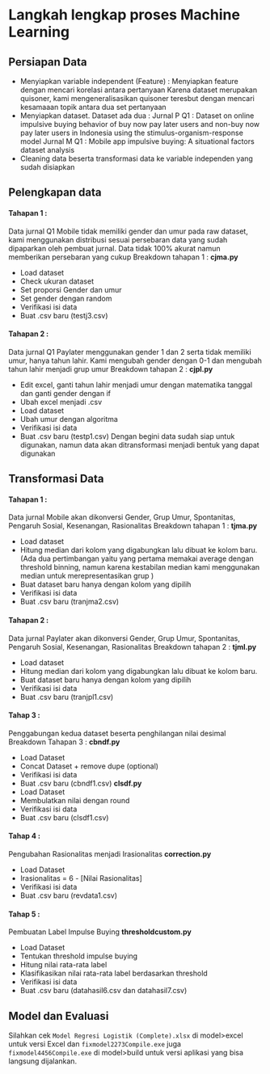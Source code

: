 # Langkah lengkap proses Machine Learning

## Persiapan Data
- Menyiapkan variable independent (Feature) :
Menyiapkan feature dengan mencari korelasi antara pertanyaan
Karena dataset merupakan quisoner, kami mengeneralisasikan quisoner teresbut dengan mencari kesamaaan topik antara dua set pertanyaan
- Menyiapkan dataset. Dataset ada dua :
Jurnal P Q1 : Dataset on online impulsive buying behavior
of buy now pay later users and non-buy now pay later users in Indonesia using the stimulus-organism-response model
Jurnal M Q1 : Mobile app impulsive buying: A situational factors dataset analysis
- Cleaning data beserta transformasi data ke variable independen yang sudah disiapkan


## Pelengkapan data
#### Tahapan 1 : 
Data jurnal Q1 Mobile tidak memiliki gender dan umur pada raw dataset, kami menggunakan distribusi sesuai persebaran data yang sudah dipaparkan oleh pembuat jurnal. Data tidak 100% akurat namun memberikan persebaran yang cukup 
Breakdown tahapan 1 :
**cjma.py**
- Load dataset
- Check ukuran dataset
- Set proporsi Gender dan umur
- Set gender dengan random
- Verifikasi isi data
- Buat .csv baru (testj3.csv)
#### Tahapan 2 :
Data jurnal Q1 Paylater menggunakan gender 1 dan 2 serta tidak memiliki umur, hanya tahun lahir. Kami mengubah gender dengan 0-1 dan mengubah tahun lahir menjadi grup umur
Breakdown tahapan 2 :
**cjpl.py**
- Edit excel, ganti tahun lahir menjadi umur dengan matematika tanggal dan ganti gender dengan if
- Ubah excel menjadi .csv
- Load dataset
- Ubah umur dengan algoritma
- Verifikasi isi data
- Buat .csv baru (testp1.csv)
Dengan begini data sudah siap untuk digunakan, namun data akan ditransformasi menjadi bentuk yang dapat digunakan

## Transformasi Data
#### Tahapan 1 : 
Data jurnal Mobile akan dikonversi
Gender, Grup Umur, Spontanitas, Pengaruh Sosial, Kesenangan, Rasionalitas
Breakdown tahapan 1 :
**tjma.py**
- Load dataset
- Hitung median dari kolom yang digabungkan lalu dibuat ke kolom baru. (Ada dua pertimbangan yaitu yang pertama memakai average dengan threshold binning, namun karena kestabilan median kami menggunakan median untuk merepresentasikan grup )
- Buat dataset baru hanya dengan kolom yang dipilih
- Verifikasi isi data
- Buat .csv baru (tranjma2.csv)
#### Tahapan 2 :
Data jurnal Paylater akan dikonversi
Gender, Grup Umur, Spontanitas, Pengaruh Sosial, Kesenangan, Rasionalitas
Breakdown tahapan 2 :
**tjml.py**
- Load dataset
- Hitung median dari kolom yang digabungkan lalu dibuat ke kolom baru.
- Buat dataset baru hanya dengan kolom yang dipilih
- Verifikasi isi data
- Buat .csv baru (tranjpl1.csv)
#### Tahap 3 : 
Penggabungan kedua dataset beserta penghilangan nilai desimal
Breakdown Tahapan 3 :
**cbndf.py**
- Load Dataset
- Concat Dataset + remove dupe (optional)
- Verifikasi isi data
- Buat .csv baru (cbndf1.csv)
**clsdf.py**
- Load Dataset
- Membulatkan nilai dengan round
- Verifikasi isi data
- Buat .csv baru (clsdf1.csv)
#### Tahap 4 : 
Pengubahan Rasionalitas menjadi Irasionalitas
**correction.py**
- Load Dataset
- Irasionalitas = 6 - [Nilai Rasionalitas]
- Verifikasi isi data
- Buat .csv baru (revdata1.csv)
#### Tahap 5 :
Pembuatan Label Impulse Buying
**thresholdcustom.py**
- Load Dataset
- Tentukan threshold impulse buying
- Hitung nilai rata-rata label
- Klasifikasikan nilai rata-rata label berdasarkan threshold
- Verifikasi isi data
- Buat .csv baru (datahasil6.csv dan datahasil7.csv)

## Model dan Evaluasi
Silahkan cek `Model Regresi Logistik (Complete).xlsx` di model>excel untuk versi Excel dan `fixmodel2273Compile.exe` juga `fixmodel4456Compile.exe` di model>build untuk versi aplikasi yang bisa langsung dijalankan.